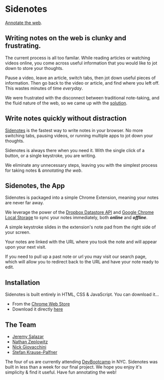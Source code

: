 Sidenotes
==========

[Annotate the web](sidenotes.co).

## Writing notes on the web is clunky and frustrating.

The current process is all too familar. While reading articles or watching videos online, you come across useful information that you would like to jot down to store your thoughts. 

Pause a video, leave an article, switch tabs, then jot down useful pieces of information. Then go back to the video or article, and find where you left off. This wastes minutes of time _everyday_.

We were frustrated with the disconnect between traditional note-taking, and the fluid nature of the web, so we came up with the [solution](sidenotes.co).

## Write notes quickly without distraction

[Sidenotes](sidenotes.co) is the fastest way to write notes in your browser. No more switching tabs, pausing videos, or running multiple apps to jot down your thoughts.

Sidenotes is always there when you need it. With the single click of a button, or a single keystroke, you are writing. 

We eliminate any unnecessary steps, leaving you with the simplest process for taking notes & *annotating the web*.

## Sidenotes, the App

Sidenotes is packaged into a simple Chrome Extension, meaning your notes are never far away. 

We leverage the power of the [Dropbox Datastore API](https://www.dropbox.com/developers/datastore) and [Google Chrome Local Storage](https://developer.chrome.com/extensions/storage) to sync your notes immediately, both **_online_** and **_offline_**.

A simple keystroke slides in the extension's note pad from the right side of your screen. 

Your notes are linked with the URL where you took the note and will appear upon your next visit. 

If you need to pull up a past note or url you may visit our search page, which will allow you to redirect back to the URL and have your note ready to edit.

## Installation

Sidenotes is built entirely in HTML, CSS & JavaScript. You can download it...

* From the [Chrome Web Store](https://chrome.google.com/webstore/detail/#/#)
* Download it directly [here](#)

## The Team
* [Jeremy Salazar](https://github.com/jcsalaza)
* [Nathan Zeplowitz](https://github.com/n-zeplo)
* [Nick Giovacchini](https://github.com/nickgio)
* [Stefan Krause-Palfner](https://github.com/stefankp)

The four of us are currently attending [DevBootcamp](http://devbootcamp.com) in NYC. Sidenotes was built in less than a week for our final project. We hope you enjoy it's simplicity & find it useful. Have fun annotating the web!
